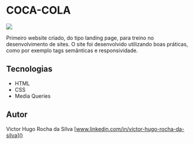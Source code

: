 # COCA-COLA
![](./img/Captura%20de%20Tela%202025-03-14%20%C3%A0s%2008.16.55.png)

Primeiro website criado, do tipo landing page, para treino no desenvolvimento de sites.
O site foi desenvolvido utilizando boas práticas, como por exemplo tags semânticas e responsividade.

## Tecnologias
* HTML
* CSS
* Media Queries

## Autor
Victor Hugo Rocha da Silva 
[www.linkedin.com/in/victor-hugo-rocha-da-silva]()
